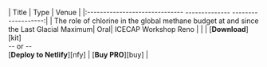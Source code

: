 |             Title             | Type           | Venue               |
|:------------------------------ --------------   -------------------:|
| The role of chlorine in the global methane budget at and since the Last Glacial Maximum| Oral| ICECAP Workshop Reno            |
| | [__Download__][kit] <br/>-- or --<br/> [__Deploy to Netlify__][nfy] | [__Buy PRO__][buy] |

